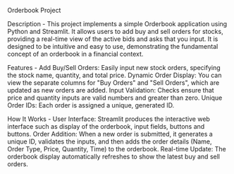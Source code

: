 Orderbook Project
 
Description -
This project implements a simple Orderbook application using Python and Streamlit. It allows users to add buy and sell orders for stocks, providing a real-time view of the active bids and asks that you input. It is designed to be intuitive and easy to use, demonstrating the fundamental concept of an orderbook in a financial context.
 
Features -
Add Buy/Sell Orders: Easily input new stock orders, specifying the stock name, quantity, and total price.
Dynamic Order Display: You can view the separate columns for "Buy Orders" and "Sell Orders", which are updated as new orders are added.
Input Validation: Checks ensure that price and quantity inputs are valid numbers and greater than zero.
Unique Order IDs: Each order is assigned a unique, generated ID.
 
How It Works - 
User Interface: Streamlit produces the interactive web interface such as display of the orderbook, input fields, buttons and buttons.
Order Addition: When a new order is submitted, it generates a unique ID, validates the inputs, and then adds the order details (Name, Order Type, Price, Quantity, Time) to the orderbook.
Real-time Update: The orderbook display automatically refreshes to show the latest buy and sell orders.